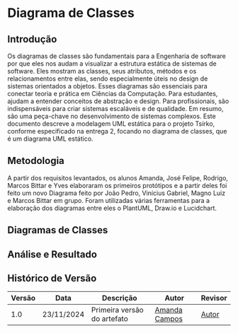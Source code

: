 # Diagrama de Classes

## Introdução

Os diagramas de classes são fundamentais para a Engenharia de software por que eles nos audam a visualizar a estrutura estática de sistemas de software. Eles mostram as classes, seus atributos, métodos e os relacionamentos entre elas, sendo especialmente úteis no design de sistemas orientados a objetos. Esses diagramas são essenciais para conectar teoria e prática em Ciências da Computação. Para estudantes, ajudam a entender conceitos de abstração e design. Para profissionais, são indispensáveis para criar sistemas escaláveis e de qualidade. Em resumo, são uma peça-chave no desenvolvimento de sistemas complexos. Este documento descreve a modelagem UML estática para o projeto Tsírko, conforme especificado na entrega 2, focando no diagrama de classes, que é um diagrama UML estático. 

## Metodologia

A partir dos requisitos levantados, os alunos Amanda, José Felipe, Rodrigo, Marcos Bittar e Yves elaboraram os primeiros protótipos e a partir deles foi feito um novo Diagrama feito por João Pedro, Vinícius Gabriel, Magno Luiz e Marcos Bittar em grupo. Foram utilizadas várias ferramentas para a elaboração dos diagramas entre eles o PlantUML, Draw.io e Lucidchart. 



## Diagramas de Classes



## Análise e Resultado

## Histórico de Versão
| Versão | Data       | Descrição                                      | Autor               | Revisor               |
|--------|------------|------------------------------------------------|---------------------|-----------------------|
| 1.0    | 23/11/2024 | Primeira versão do artefato | [Amanda Campos](https://github.com/acamposs) | [Autor](https://github.com/autor) |